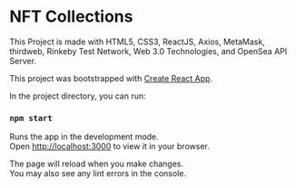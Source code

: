 # NFT Collections

This Project is made with HTML5, CSS3, ReactJS, Axios, MetaMask, thirdweb, Rinkeby Test Network, Web 3.0 Technologies, and OpenSea API Server.

This project was bootstrapped with [Create React App](https://github.com/facebook/create-react-app).

In the project directory, you can run:

### `npm start`

Runs the app in the development mode.\
Open [http://localhost:3000](http://localhost:3000) to view it in your browser.

The page will reload when you make changes.\
You may also see any lint errors in the console.
